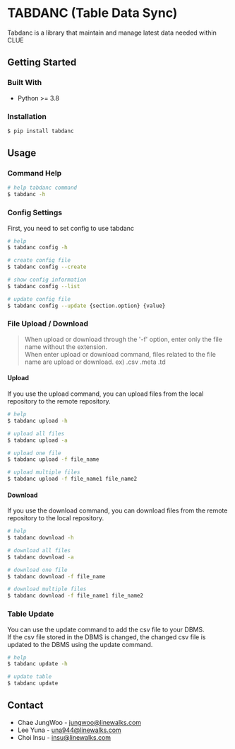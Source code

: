 # TABDANC (Table Data Sync)

Tabdanc is a library that maintain and manage latest data needed within CLUE

## Getting Started

### Built With

- Python >= 3.8

### Installation

```sh
$ pip install tabdanc
```

## Usage

### Command Help

```sh
# help tabdanc command
$ tabdanc -h
```

### Config Settings

First, you need to set config to use tabdanc 

```sh
# help
$ tabdanc config -h

# create config file 
$ tabdanc config --create

# show config information
$ tabdanc config --list

# update config file
$ tabdanc config --update {section.option} {value}
```

### File Upload / Download

> When upload or download through the '-f' option, enter only the file name without the extension. <br> When enter upload or download command, files related to the file name are upload or download. ex) .csv .meta .td

#### Upload

If you use the upload command, you can upload files from the local repository to the remote repository.

```sh
# help
$ tabdanc upload -h

# upload all files
$ tabdanc upload -a

# upload one file
$ tabdanc upload -f file_name

# upload multiple files
$ tabdanc upload -f file_name1 file_name2
```

#### Download

If you use the download command, you can download files from the remote repository to the local repository.

```sh
# help
$ tabdanc download -h

# download all files
$ tabdanc download -a

# download one file
$ tabdanc download -f file_name

# download multiple files
$ tabdanc download -f file_name1 file_name2
```

### Table Update

You can use the update command to add the csv file to your DBMS. <br>
If the csv file stored in the DBMS is changed, the changed csv file is updated to the DBMS using the update command.

```sh
# help
$ tabdanc update -h

# update table
$ tabdanc update
```

## Contact

- Chae JungWoo - jungwoo@linewalks.com
- Lee Yuna - una944@linewalks.com
- Choi Insu - insu@linewalks.com